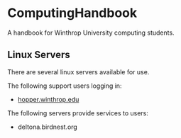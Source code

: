 # ComputingHandbook
A handbook for Winthrop University computing students.

## Linux Servers
There are several linux servers available for use.

The following support users logging in:
* [hopper.winthrop.edu](hopper.md)

The following servers provide services to users:
* deltona.birdnest.org
